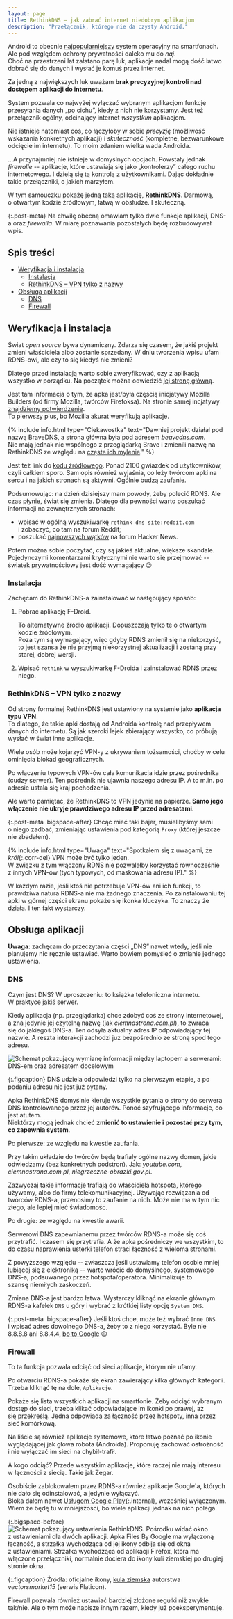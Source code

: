 ```yaml
---
layout: page
title: RethinkDNS – jak zabrać internet niedobrym aplikacjom
description: "Przełącznik, którego nie da czysty Android."
---
```


Android to obecnie [najpopularniejszy](https://www.statista.com/statistics/272698/global-market-share-held-by-mobile-operating-systems-since-2009/) system operacyjny na smartfonach. Ale pod względem ochrony prywatności daleko mu do *naj*.  
Choć na przestrzeni lat załatano parę luk, aplikacje nadal mogą dość łatwo dobrać się do danych i&nbsp;wysłać je komuś przez internet.

Za jedną z największych luk uważam **brak precyzyjnej kontroli nad dostępem aplikacji do internetu**.

System pozwala co najwyżej wyłączać wybranym aplikacjom funkcję przesyłania danych „po cichu”, kiedy z&nbsp;nich nie korzystamy. Jest też przełącznik ogólny, odcinający internet *wszystkim* aplikacjom.

Nie istnieje natomiast coś, co łączyłoby w&nbsp;sobie *precyzję* (możliwość wskazania konkretnych aplikacji) i&nbsp;*skuteczność* (kompletne, bezwarunkowe odcięcie im internetu). To moim zdaniem wielka wada Androida.

...A przynajmniej nie istnieje w&nbsp;domyślnych opcjach. Powstały jednak *firewalle* -- aplikacje, które ustawiają się jako „kontrolerzy” całego ruchu internetowego. I&nbsp;dzielą się tą kontrolą z&nbsp;użytkownikami. Dając dokładnie takie przełączniki, o&nbsp;jakich marzyłem.

W tym samouczku pokażę jedną taką aplikację, **RethinkDNS**. Darmową, o&nbsp;otwartym kodzie źródłowym, łatwą w obsłudze. I&nbsp;skuteczną.

{:.post-meta}
Na chwilę obecną omawiam tylko dwie funkcje aplikacji, DNS-a oraz *firewalla*. W&nbsp;miarę poznawania pozostałych będę rozbudowywał wpis.

## Spis treści

* [Weryfikacja i&nbsp;instalacja](#weryfikacja-iinstalacja)
  * [Instalacja](#instalacja)
  * [RethinkDNS – VPN tylko z&nbsp;nazwy](#rethinkdns--vpn-tylko-znazwy)
* [Obsługa aplikacji](#obsługa-aplikacji)
  * [DNS](#dns)
  * [Firewall](#firewall)

## Weryfikacja i&nbsp;instalacja

Świat *open source* bywa dynamiczny. Zdarza się czasem, że jakiś projekt zmieni właściciela albo zostanie sprzedany. W&nbsp;dniu tworzenia wpisu ufam RDNS-owi, ale czy to się kiedyś nie zmieni?

Dlatego przed instalacją warto sobie zweryfikować, czy z&nbsp;aplikacją wszystko w&nbsp;porządku. Na początek można odwiedzić [jej stronę główną](https://rethinkdns.com/app).

Jest tam informacja o&nbsp;tym, że apka jest/była częścią inicjatywy Mozilla Builders (od firmy Mozilla, twórców Firefoksa). Na stronie samej incjatywy [znajdziemy potwierdzenie](https://builders.mozilla.community/old/alumni.html#rethinkdns).  
To pierwszy plus, bo Mozilla akurat weryfikują aplikacje.

{% include info.html
type="Ciekawostka"
text="Dawniej projekt działał pod nazwą BraveDNS, a&nbsp;strona główna była pod adresem *beavedns.com*.  
Nie mają jednak nic wspólnego z&nbsp;przeglądarką Brave i&nbsp;zmienili nazwę na RethinkDNS ze względu na [częste ich mylenie](https://github.com/celzero/rethink-app/issues/69)."
%}

Jest też link do [kodu źródłowego](https://github.com/celzero/rethink-app). Ponad 2100&nbsp;gwiazdek od użytkowników, czyli całkiem sporo. Sam opis również wyjaśnia, co leży twórcom apki na sercu i&nbsp;na jakich stronach są aktywni. Ogólnie budzą zaufanie.

Podsumowując: na dzień dzisiejszy mam powody, żeby polecić RDNS. Ale czas płynie, świat się zmienia. Dlatego dla pewności warto poszukać informacji na zewnętrznych stronach:

* wpisać w&nbsp;ogólną wyszukiwarkę `rethink dns site:reddit.com` i&nbsp;zobaczyć, co tam na forum Reddit;
* poszukać [najnowszych wątków](https://hn.algolia.com/?dateRange=all&page=0&prefix=false&query=rethinkdns&sort=byDate&type=story) na forum Hacker News.

Potem można sobie poczytać, czy są jakieś aktualne, większe skandale. Pojedynczymi komentarzami krytycznymi nie warto się przejmować -- światek prywatnościowy jest dość wymagający :wink:

### Instalacja

Zachęcam do RethinkDNS-a zainstalować w&nbsp;następujący sposób:

1. Pobrać aplikację F-Droid.

   To alternatywne źródło aplikacji. Dopuszczają tylko te o&nbsp;otwartym kodzie źródłowym.  
   Poza tym są wymagający, więc gdyby RDNS zmienił się na niekorzyść, to jest szansa że nie przyjmą niekorzystnej aktualizacji i&nbsp;zostaną przy starej, dobrej wersji.

2. Wpisać `rethink` w&nbsp;wyszukiwarkę F-Droida i&nbsp;zainstalować RDNS przez niego.

### RethinkDNS – VPN tylko z&nbsp;nazwy

Od strony formalnej RethinkDNS jest ustawiony na systemie jako **aplikacja typu VPN**.  
To dlatego, że takie apki dostają od Androida kontrolę nad przepływem danych do internetu. Są jak szeroki lejek zbierający wszystko, co próbują wysłać w&nbsp;świat inne aplikacje.

Wiele osób może kojarzyć VPN-y z&nbsp;ukrywaniem tożsamości, choćby w&nbsp;celu ominięcia blokad geograficznych.

Po włączeniu typowych VPN-ów cała komunikacja idzie przez pośrednika (cudzy serwer). Ten pośrednik nie ujawnia naszego adresu IP. A&nbsp;to m.in. po adresie ustala się kraj pochodzenia.

Ale warto pamiętać, że RethinkDNS to VPN jedynie na papierze. **Samo jego włączenie nie ukryje prawdziwego adresu IP przed adresatami**.

{:.post-meta .bigspace-after}
Chcąc mieć taki bajer, musielibyśmy sami o&nbsp;niego zadbać, zmieniając ustawienia pod kategorią `Proxy` (której jeszcze nie zbadałem).

{% include info.html
type="Uwaga"
text="Spotkałem się z uwagami, że *król*{:.corr-del} VPN może być tylko jeden.  
W związku z&nbsp;tym włączony RDNS nie pozwalałby korzystać równocześnie z&nbsp;innych VPN-ów (tych typowych, od maskowania adresu IP)."
%}

W każdym razie, jeśli ktoś nie potrzebuje VPN-ów ani ich funkcji, to prawdziwa natura RDNS-a nie ma żadnego znaczenia. Po zainstalowaniu tej apki w&nbsp;górnej części ekranu pokaże się ikonka kluczyka. To znaczy że działa. I&nbsp;ten fakt wystarczy.

## Obsługa aplikacji

**Uwaga**: zachęcam do przeczytania części „DNS” nawet wtedy, jeśli nie planujemy nic ręcznie ustawiać. Warto bowiem pomyśleć o&nbsp;zmianie jednego ustawienia.

### DNS

Czym jest DNS? W&nbsp;uproszczeniu: to książka telefoniczna internetu. W&nbsp;praktyce jakiś serwer.

Kiedy aplikacja (np. przeglądarka) chce zdobyć coś ze strony internetowej, a&nbsp;zna jedynie jej czytelną nazwę (jak *ciemnastrona.com.pl*), to zwraca się do jakiegoś DNS-a. Ten odsyła aktualny adres IP odpowiadający tej nazwie. A&nbsp;reszta interakcji zachodzi już bezpośrednio ze stroną spod tego adresu.

<img src="/assets/posts/dns/internet-plus-dns-schemat.jpg" alt="Schemat pokazujący wymianę informacji między laptopem a&nbsp;serwerami: DNS-em oraz adresatem docelowym"/>

{:.figcaption}
DNS udziela odpowiedzi tylko na pierwszym etapie, a&nbsp;po podaniu adresu nie jest już pytany.

Apka RethinkDNS domyślnie kieruje wszystkie pytania o&nbsp;strony do serwera DNS kontrolowanego przez jej autorów. Ponoć szyfrującego informacje, co jest atutem.  
Niektórzy mogą jednak chcieć **zmienić to ustawienie i&nbsp;pozostać przy tym, co zapewnia system**.

Po pierwsze: ze względu na kwestie zaufania.

Przy takim układzie do twórców będą trafiały ogólne nazwy domen, jakie odwiedzamy (bez konkretnych podstron). Jak: *youtube.com*, *ciemnastrona.com.pl*, *niegrzeczne-obrazki.gov.pl*.

Zazwyczaj takie informacje trafiają do właściciela hotspota, którego używamy, albo do firmy telekomunikacyjnej. Używając rozwiązania od twórców RDNS-a, przenosimy to zaufanie na nich. Może nie ma w&nbsp;tym nic złego, ale lepiej mieć świadomośc. 

Po drugie: ze względu na kwestie awarii.

Serwerowi DNS zapewnianemu przez twórców RDNS-a może się coś przytrafić. I&nbsp;czasem się przytrafia. A&nbsp;że apka pośredniczy we wszystkim, to do czasu naprawienia usterki telefon straci łączność z&nbsp;wieloma stronami.

Z powyższego względu -- zwłaszcza jeśli ustawiamy telefon osobie mniej lubiącej się z elektroniką -- warto wrócić do domyślnego, systemowego DNS-a, podsuwanego przez hotspota/operatora. Minimalizuje to szansę niemiłych zaskoczeń.

Zmiana DNS-a jest bardzo łatwa. Wystarczy kliknąć na ekranie głównym RDNS-a kafelek `DNS` u&nbsp;góry i&nbsp;wybrać z&nbsp;krótkiej listy opcję `System DNS`.

{:.post-meta .bigspace-after}
Jeśli ktoś chce, może też wybrać `Inne DNS` i&nbsp;wpisać adres dowolnego DNS-a, żeby to z&nbsp;niego korzystać. Byle nie 8.8.8.8 ani 8.8.4.4, [bo to Google](https://en.wikipedia.org/wiki/Google_Public_DNS) :wink:

### Firewall

To ta funkcja pozwala odciąć od sieci aplikacje, którym nie ufamy.

Po otwarciu RDNS-a pokaże się ekran zawierający kilka głównych kategorii. Trzeba kliknąć tę na dole, `Aplikacje`.

Pokaże się lista wszystkich aplikacji na smartfonie. Żeby odciąć wybranym dostęp do sieci, trzeba klikać odpowiadające im ikonki po prawej, aż się przekreślą. Jedna odpowiada za łączność przez hotspoty, inna przez sieć komórkową.

Na liście są również aplikacje systemowe, które łatwo poznać po ikonie wyglądającej jak głowa robota (Androida). Proponuję zachować ostrożność i&nbsp;nie wyłączać im sieci na chybił-trafił.

A kogo odciąć? Przede wszystkim aplikacje, które raczej nie mają interesu w&nbsp;łączności z&nbsp;siecią. Takie jak Zegar.

Osobiście zablokowałem przez RDNS-a również aplikacje Google'a, których nie dało się odinstalować, a&nbsp;jedynie wyłączyć.  
Bloka dałem nawet [Usługom Google Play](/2024/02/03/smartfon-degoogle#finałowy-boss--usługi-google-play){:.internal}, wcześniej wyłączonym. Wiem że będę tu w&nbsp;mniejszości, bo wiele aplikacji jednak na nich polega.

{:.bigspace-before}
<img src="/assets/posts/google/smartfon-degoogle-apki/rethink-dns-blokowanie.jpg" alt="Schemat pokazujący ustawienia RethinkDNS. Pośrodku widać okno z&nbsp;ustawieniami dla dwóch aplikacji. Apka Files By Google ma wyłączoną łączność, a&nbsp;strzałka wychodząca od jej ikony odbija się od okna z&nbsp;ustawieniami. Strzałka wychodząca od aplikacji Firefox, która ma włączone przełączniki, normalnie dociera do ikony kuli ziemskiej po drugiej stronie okna." />

{:.figcaption}
Źródła: oficjalne ikony, [kula ziemska](https://www.flaticon.com/free-icon/navigation_2763373) autorstwa *vectorsmarket15* (serwis Flaticon).

Firewall pozwala również ustawiać bardziej złożone regułki niż zwykłe tak/nie. Ale o&nbsp;tym może napiszę innym razem, kiedy już poeksperymentuję.

